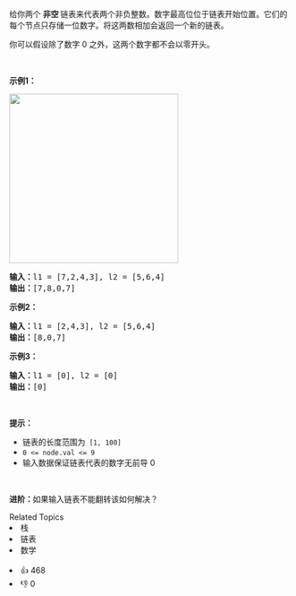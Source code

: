 <p>给你两个 <strong>非空 </strong>链表来代表两个非负整数。数字最高位位于链表开始位置。它们的每个节点只存储一位数字。将这两数相加会返回一个新的链表。</p>

<p>你可以假设除了数字 0 之外，这两个数字都不会以零开头。</p>

<p>&nbsp;</p>

<p><strong>示例1：</strong></p>

<p><img alt="" src="https://pic.leetcode-cn.com/1626420025-fZfzMX-image.png" style="width: 302px; " /></p>

<pre>
<strong>输入：</strong>l1 = [7,2,4,3], l2 = [5,6,4]
<strong>输出：</strong>[7,8,0,7]
</pre>

<p><strong>示例2：</strong></p>

<pre>
<strong>输入：</strong>l1 = [2,4,3], l2 = [5,6,4]
<strong>输出：</strong>[8,0,7]
</pre>

<p><strong>示例3：</strong></p>

<pre>
<strong>输入：</strong>l1 = [0], l2 = [0]
<strong>输出：</strong>[0]
</pre>

<p>&nbsp;</p>

<p><strong>提示：</strong></p>

<ul>
	<li>链表的长度范围为<code> [1, 100]</code></li>
	<li><code>0 &lt;= node.val &lt;= 9</code></li>
	<li>输入数据保证链表代表的数字无前导 0</li>
</ul>

<p>&nbsp;</p>

<p><strong>进阶：</strong>如果输入链表不能翻转该如何解决？</p>
<div><div>Related Topics</div><div><li>栈</li><li>链表</li><li>数学</li></div></div><br><div><li>👍 468</li><li>👎 0</li></div>